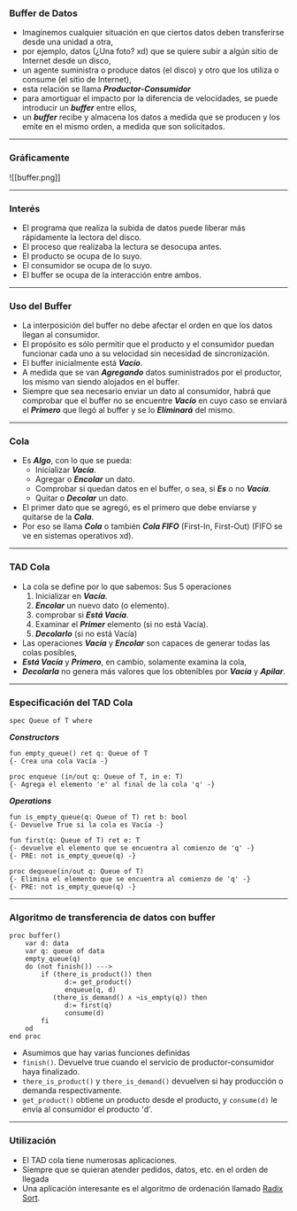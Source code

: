 ### Buffer de Datos
- Imaginemos cualquier situación en que ciertos datos deben transferirse desde una unidad a otra,
- por ejemplo, datos (¿Una foto? xd) que se quiere subir a algún sitio de Internet desde un disco,
- un agente suministra o produce datos (el disco) y otro que los utiliza o consume (el sitio de Internet),
- esta relación se llama ***Productor-Consumidor***
- para amortiguar el impacto por la diferencia de velocidades, se puede introducir un ***buffer*** entre ellos,
- un ***buffer*** recibe y almacena los datos a medida que se producen y los emite en el mismo orden, a medida que son solicitados.
---
### Gráficamente
![[buffer.png]]

---
### Interés
- El programa que realiza la subida de datos puede liberar más rápidamente la lectora del disco.
- El proceso que realizaba la lectura se desocupa antes.
- El producto se ocupa de lo suyo.
- El consumidor se ocupa de lo suyo.
- El buffer se ocupa de la interacción entre ambos.
---
### Uso del Buffer
- La interposición del buffer no debe afectar el orden en que los datos llegan al consumidor.
- El propósito es sólo permitir que el producto y el consumidor puedan funcionar cada uno a su velocidad sin necesidad de sincronización.
- El buffer inicialmente está ***Vacío***.
- A medida que se van ***Agregando*** datos suministrados por el productor, los mismo van siendo alojados en el buffer.
- Siempre que sea necesario enviar un dato al consumidor, habrá que comprobar que el buffer no se encuentre ***Vacío*** en cuyo caso se enviará el ***Primero*** que llegó al buffer y se lo ***Eliminará*** del mismo.
---
### Cola
- Es ***Algo***, con lo que se pueda:
	- Inicializar ***Vacía***.
	- Agregar o ***Encolar*** un dato.
	- Comprobar si quedan datos en el buffer, o sea, si ***Es*** o no ***Vacía***.
	- Quitar o ***Decolar*** un dato.
- El primer dato que se agregó, es el primero que debe enviarse y quitarse de la ***Cola***.
- Por eso se llama ***Cola*** o también ***Cola FIFO*** (First-In, First-Out) (FIFO se ve en sistemas operativos xd).
---
### TAD Cola
- La cola se define por lo que sabemos: Sus 5 operaciones
	1) Inicializar en ***Vacía***.
	2) ***Encolar*** un nuevo dato (o elemento).
	3) comprobar si ***Está Vacía***.
	4) Examinar el ***Primer*** elemento (si no está Vacía).
	5) ***Decolarlo*** (si no está Vacía)
- Las operaciones ***Vacía*** y ***Encolar*** son capaces de generar todas las colas posibles,
- ***Está Vacía*** y ***Primero***, en cambio, solamente examina la cola,
- ***Decolarla*** no genera más valores que los obtenibles por ***Vacía*** y ***Apilar***.
---
### Especificación del TAD Cola
```LenguajeDeLaMateria
spec Queue of T where
```

***Constructors***
```LenguajeDeLaMateria
fun empty_queue() ret q: Queue of T
{- Crea una cola Vacía -}

proc enqueue (in/out q: Queue of T, in e: T)
{- Agrega el elemento 'e' al final de la cola 'q' -}
```

***Operations***
```LenguajeDeLaMateria
fun is_empty_queue(q: Queue of T) ret b: bool
{- Devuelve True si la cola es Vacía -}

fun first(q: Queue of T) ret e: T
{- devuelve el elemento que se encuentra al comienzo de 'q' -}
{- PRE: not is_empty_queue(q) -}

proc dequeue(in/out q: Queue of T)
{- Elimina el elemento que se encuentra al comienzo de 'q' -}
{- PRE: not is_empty_queue(q) -}
```
---
### Algoritmo de transferencia de datos con buffer
```LenguajeDeLaMateria
proc buffer()
	var d: data
	var q: queue of data
	empty_queue(q)
	do (not finish()) --->
		if (there_is_product()) then
			  d:= get_product()
			  enqueue(q, d)
		   (there_is_demand() ∧ ¬is_empty(q)) then
			  d:= first(q)
			  consume(d)
		fi
	od
end proc
```
- Asumimos que hay varias funciones definidas
- `finish()`. Devuelve true cuando el servicio de productor-consumidor haya finalizado.
- `there_is_product()` y `there_is_demand()` devuelven si hay producción o demanda respectivamente.
- `get_product()` obtiene un producto desde el producto, y `consume(d)` le envía al consumidor el producto 'd'.
---
### Utilización
- El TAD cola tiene numerosas aplicaciones.
- Siempre que se quieran atender pedidos, datos, etc. en el orden de llegada
- Una aplicación interesante es el algoritmo de ordenación llamado [Radix Sort](https://es.wikipedia.org/wiki/Ordenamiento_Radix).